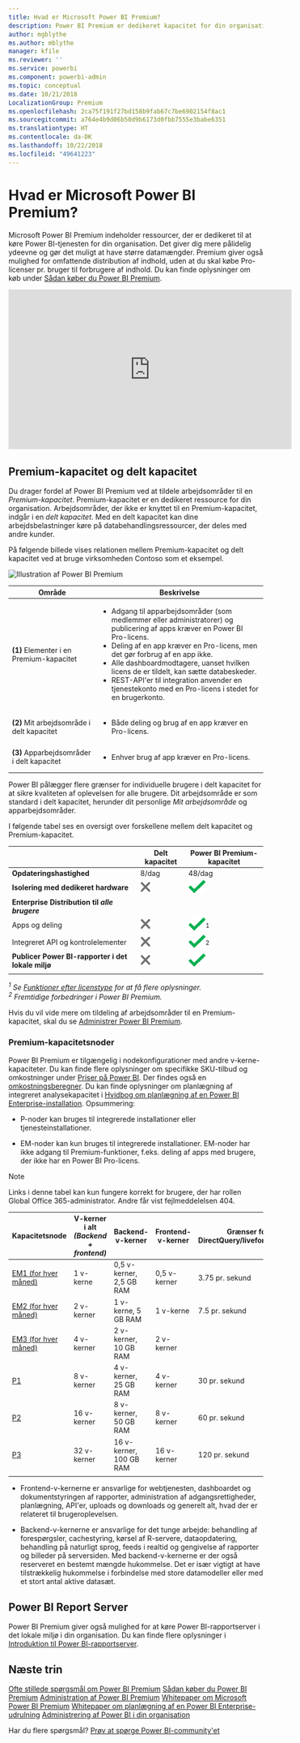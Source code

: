 ```yaml
---
title: Hvad er Microsoft Power BI Premium?
description: Power BI Premium er dedikeret kapacitet for din organisation eller dit team og giver dig mere pålidelig ydeevne og større datamængder, uden at du skal købe licenser pr. bruger.
author: mgblythe
ms.author: mblythe
manager: kfile
ms.reviewer: ''
ms.service: powerbi
ms.component: powerbi-admin
ms.topic: conceptual
ms.date: 10/21/2018
LocalizationGroup: Premium
ms.openlocfilehash: 2ca75f191f27bd158b9fab67c7be6902154f8ac1
ms.sourcegitcommit: a764e4b9d06b50d9b6173d0fbb7555e3babe6351
ms.translationtype: HT
ms.contentlocale: da-DK
ms.lasthandoff: 10/22/2018
ms.locfileid: "49641223"
---
```

# <a name="what-is-microsoft-power-bi-premium"></a>Hvad er Microsoft Power BI Premium?

Microsoft Power BI Premium indeholder ressourcer, der er dedikeret til at køre Power BI-tjenesten for din organisation. Det giver dig mere pålidelig ydeevne og gør det muligt at have større datamængder. Premium giver også mulighed for omfattende distribution af indhold, uden at du skal købe Pro-licenser pr. bruger til forbrugere af indhold. Du kan finde oplysninger om køb under [Sådan køber du Power BI Premium](service-admin-premium-purchase.md).

<iframe width="560" height="315" src="https://www.youtube.com/embed/lNQDkN0GXzU?rel=0&amp;showinfo=0" frameborder="0" allowfullscreen></iframe>

## <a name="premium-capacity-and-shared-capacity"></a>Premium-kapacitet og delt kapacitet

Du drager fordel af Power BI Premium ved at tildele arbejdsområder til en *Premium-kapacitet*. Premium-kapacitet er en dedikeret ressource for din organisation. Arbejdsområder, der ikke er knyttet til en Premium-kapacitet, indgår i en *delt kapacitet*. Med en delt kapacitet kan dine arbejdsbelastninger køre på databehandlingsressourcer, der deles med andre kunder.

På følgende billede vises relationen mellem Premium-kapacitet og delt kapacitet ved at bruge virksomheden Contoso som et eksempel.

![Illustration af Power BI Premium](media/service-premium/premium-chart.png)

| Område | Beskrivelse |
| --- | --- |
| **(1)** Elementer i en Premium-kapacitet | <ul><li>Adgang til apparbejdsområder (som medlemmer eller administratorer) og publicering af apps kræver en Power BI Pro-licens.<li>Deling af en app kræver en Pro-licens, men det gør forbrug af en app ikke.<li>Alle dashboardmodtagere, uanset hvilken licens de er tildelt, kan sætte databeskeder.<li>REST-API'er til integration anvender en tjenestekonto med en Pro-licens i stedet for en brugerkonto.</ul> |
| **(2)** Mit arbejdsområde i delt kapacitet | <ul><li>Både deling og brug af en app kræver en Pro-licens.</ul> |
| **(3)** Apparbejdsområder i delt kapacitet | <ul><li>Enhver brug af app kræver en Pro-licens.</ul>|
| | |

Power BI pålægger flere grænser for individuelle brugere i delt kapacitet for at sikre kvaliteten af oplevelsen for alle brugere. Dit arbejdsområde er som standard i delt kapacitet, herunder dit personlige *Mit arbejdsområde* og apparbejdsområder.

I følgende tabel ses en oversigt over forskellene mellem delt kapacitet og Premium-kapacitet.

|  | Delt kapacitet | Power BI Premium-kapacitet |
| --- | --- | --- |
| **Opdateringshastighed** |8/dag |48/dag |
| **Isolering med dedikeret hardware** |![](media/service-premium/not-available.png "Ikke tilgængelig") |![](media/service-premium/available.png "Tilgængelig") |
| **Enterprise Distribution til** ***alle brugere*** | | |
| Apps og deling |![](media/service-premium/not-available.png "Ikke tilgængelig") |![](media/service-premium/available.png "Tilgængelig")<sup>1</sup> |
| Integreret API og kontrolelementer |![](media/service-premium/not-available.png "Ikke tilgængelig") |![](media/service-premium/available.png "Tilgængelig")<sup>2</sup> |
| **Publicer Power BI-rapporter i det lokale miljø** |![](media/service-premium/not-available.png "Ikke tilgængelig") |![](media/service-premium/available.png "Tilgængelig") |
| | | |

*<sup>1</sup> Se [Funktioner efter licenstype](service-features-license-type.md) for at få flere oplysninger.*  
*<sup>2</sup> Fremtidige forbedringer i Power BI Premium.*

Hvis du vil vide mere om tildeling af arbejdsområder til en Premium-kapacitet, skal du se [Administrer Power BI Premium](service-admin-premium-manage.md).

<a name="premiumskus"/>

### <a name="premium-capacity-nodes"></a>Premium-kapacitetsnoder

Power BI Premium er tilgængelig i nodekonfigurationer med andre v-kerne-kapaciteter. Du kan finde flere oplysninger om specifikke SKU-tilbud og omkostninger under [Priser på Power BI](https://powerbi.microsoft.com/pricing/). Der findes også en [omkostningsberegner](https://powerbi.microsoft.com/calculator/). Du kan finde oplysninger om planlægning af integreret analysekapacitet i [Hvidbog om planlægning af en Power BI Enterprise-installation](https://aka.ms/pbienterprisedeploy). Opsummering:

* P-noder kan bruges til integrerede installationer eller tjenesteinstallationer.

* EM-noder kan kun bruges til integrerede installationer. EM-noder har ikke adgang til Premium-funktioner, f.eks. deling af apps med brugere, der ikke har en Power BI Pro-licens.

>[!NOTE]
>Links i denne tabel kan kun fungere korrekt for brugere, der har rollen Global Office 365-administrator. Andre får vist fejlmeddelelsen 404.

| Kapacitetsnode | V-kerner i alt<br/>*(Backend + frontend)* | Backend-v-kerner | Frontend-v-kerner | Grænser for DirectQuery/liveforbindelser | Maks. antal sidegengivelser med størst belastning | Tilgængelighed |
| --- | --- | --- | --- | --- | --- | --- |
| [EM1 (for hver måned)](https://portal.office.com/SubscriptionDetails?OfferId=4004702D-749C-4F74-BF47-3048F1833780&adminportal=1) |1 v-kerne |0,5 v-kerner, 2,5 GB RAM |0,5 v-kerner |3.75 pr. sekund |150-300 |Tilgængelig |
| [EM2 (for hver måned)](https://portal.office.com/SubscriptionDetails?OfferId=4004702D-749C-4F74-BF47-3048F1833780&adminportal=1) |2 v-kerner |1 v-kerne, 5 GB RAM |1 v-kerne |7.5 pr. sekund |301-600 |Tilgængelig |
| [EM3 (for hver måned)](https://portal.office.com/SubscriptionDetails?OfferId=4004702D-749C-4F74-BF47-3048F1833780&adminportal=1) |4 v-kerner |2 v-kerner, 10 GB RAM |2 v-kerner | |601-1.200 |Tilgængelig |
| [P1](https://portal.office.com/SubscriptionDetails?OfferId=b3ec5615-cc11-48de-967d-8d79f7cb0af1&adminportal=1) |8 v-kerner |4 v-kerner, 25 GB RAM |4 v-kerner |30 pr. sekund |1.201-2.400 |Tilgængelig ([månedsabonnement](https://portal.office.com/SubscriptionDetails?OfferId=E4C8EDD3-74A1-4D42-A738-C647972FBE81&adminportal=1) findes også) |
| [P2](https://portal.office.com/SubscriptionDetails?OfferId=062F2AA7-B4BC-4B0E-980F-2072102D8605&adminportal=1) |16 v-kerner |8 v-kerner, 50 GB RAM |8 v-kerner |60 pr. sekund |2.401-4.800 |Tilgængelig |
| [P3](https://portal.office.com/SubscriptionDetails?OfferId=40c7d673-375c-42a1-84ca-f993a524fed0&adminportal=1) |32 v-kerner |16 v-kerner, 100 GB RAM |16 v-kerner |120 pr. sekund |4.801-9.600 |Tilgængelig |
| | | | | | | |

* Frontend-v-kernerne er ansvarlige for webtjenesten, dashboardet og dokumentstyringen af rapporter, administration af adgangsrettigheder, planlægning, API'er, uploads og downloads og generelt alt, hvad der er relateret til brugeroplevelsen.

* Backend-v-kernerne er ansvarlige for det tunge arbejde: behandling af forespørgsler, cachestyring, kørsel af R-servere, dataopdatering, behandling på naturligt sprog, feeds i realtid og gengivelse af rapporter og billeder på serversiden. Med backend-v-kernerne er der også reserveret en bestemt mængde hukommelse. Det er især vigtigt at have tilstrækkelig hukommelse i forbindelse med store datamodeller eller med et stort antal aktive datasæt.

## <a name="power-bi-report-server"></a>Power BI Report Server

Power BI Premium giver også mulighed for at køre Power BI-rapportserver i det lokale miljø i din organisation. Du kan finde flere oplysninger i [Introduktion til Power BI-rapportserver](report-server/get-started.md).

## <a name="next-steps"></a>Næste trin

[Ofte stillede spørgsmål om Power BI Premium](service-premium-faq.md)
[Sådan køber du Power BI Premium](service-admin-premium-purchase.md)
[Administration af Power BI Premium](service-admin-premium-manage.md)
[Whitepaper om Microsoft Power BI Premium](https://aka.ms/pbipremiumwhitepaper)
[Whitepaper om planlægning af en Power BI Enterprise-udrulning](https://aka.ms/pbienterprisedeploy)
[Administrering af Power BI i din organisation](service-admin-administering-power-bi-in-your-organization.md)

Har du flere spørgsmål? [Prøv at spørge Power BI-community'et](https://community.powerbi.com/)
